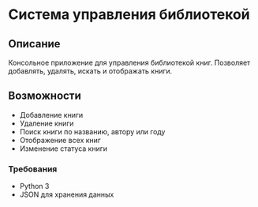 # Система управления библиотекой

## Описание
Консольное приложение для управления библиотекой книг. Позволяет добавлять, удалять, искать и отображать книги.

## Возможности
- Добавление книги
- Удаление книги
- Поиск книги по названию, автору или году
- Отображение всех книг
- Изменение статуса книги


### Требования
- Python 3
- JSON для хранения данных